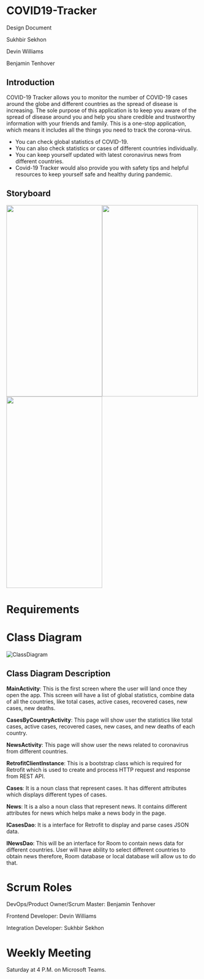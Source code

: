 # COVID19-Tracker  

Design Document

Sukhbir Sekhon

Devin Williams

Benjamin Tenhover

## Introduction

COVID-19 Tracker allows you to monitor the number of COVID-19 cases around the globe and different countries as the spread of disease is increasing. The sole purpose of this application is to keep you aware of the spread of disease around you and help you share credible and trustworthy information with your friends and family. This is a one-stop application, which means it includes all the things you need to track the corona-virus. 
- You can check global statistics of COVID-19.
- You can also check statistics or cases of different countries individually.
- You can keep yourself updated with latest coronavirus news from different countries.
- Covid-19 Tracker would also provide you with safety tips and helpful resources to keep yourself safe and healthy during pandemic. 

## Storyboard
<img src="https://github.com/devinqw13/Images/blob/master/totalScreen.png" width="250" height="500"><img src="https://github.com/devinqw13/Images/blob/master/ByCountry.png" width="250" height="500"><img src="https://github.com/devinqw13/Images/blob/master/News.png" width="250" height="500">

# Requirements

# Class Diagram


![ClassDiagram](https://user-images.githubusercontent.com/43282559/82764317-ccf18380-9ddb-11ea-942d-64c05d27baee.jpg)


## Class Diagram Description

**MainActivity**:  This is the first screen where the user will land once they open the app. This screen will have a list of global statistics, combine data of all the countries, like total cases, active cases, recovered cases, new cases, new deaths. 

**CasesByCountryActivity**: This page will show user the statistics like total cases, active cases, recovered cases, new cases, and new deaths of each country.

**NewsActivity**: This page will show user the news related to coronavirus from different countries.

**RetrofitClientInstance**: This is a bootstrap class which is required for Retrofit which is used to create and process HTTP request and response from REST API. 

**Cases**: It is a noun class that represent cases. It has different attributes which displays different types of cases.

**News**: It is a also a noun class that represent news. It contains different attributes for news which helps make a news body in the page. 

**ICasesDao**: It is a interface for Retrofit to display and parse cases JSON data.

**INewsDao**: This will be an interface for Room to contain news data for different countries. User will have ability to select different countries to obtain news therefore, Room database or local database will allow us to do that. 

# Scrum Roles

DevOps/Product Owner/Scrum Master: Benjamin Tenhover

Frontend Developer: Devin Williams

Integration Developer: Sukhbir Sekhon

# Weekly Meeting

Saturday at 4 P.M. on Microsoft Teams.

